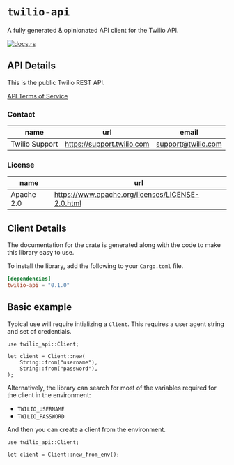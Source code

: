 # `twilio-api`

A fully generated & opinionated API client for the Twilio API.

[![docs.rs](https://docs.rs/twilio-api/badge.svg)](https://docs.rs/twilio-api)

## API Details

This is the public Twilio REST API.

[API Terms of Service](https://www.twilio.com/legal/tos)

### Contact


| name | url | email |
|----|----|----|
| Twilio Support | <https://support.twilio.com> | support@twilio.com |

### License


| name | url |
|----|----|
| Apache 2.0 | <https://www.apache.org/licenses/LICENSE-2.0.html> |


## Client Details



The documentation for the crate is generated
along with the code to make this library easy to use.


To install the library, add the following to your `Cargo.toml` file.

```toml
[dependencies]
twilio-api = "0.1.0"
```

## Basic example

Typical use will require intializing a `Client`. This requires
a user agent string and set of credentials.

```rust,no_run
use twilio_api::Client;

let client = Client::new(
    String::from("username"),
    String::from("password"),
);
```

Alternatively, the library can search for most of the variables required for
the client in the environment:

- `TWILIO_USERNAME`
- `TWILIO_PASSWORD`

And then you can create a client from the environment.

```rust,no_run
use twilio_api::Client;

let client = Client::new_from_env();
```
